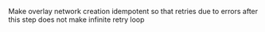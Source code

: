Make overlay network creation idempotent so that retries due to errors after this step does not make infinite retry loop
